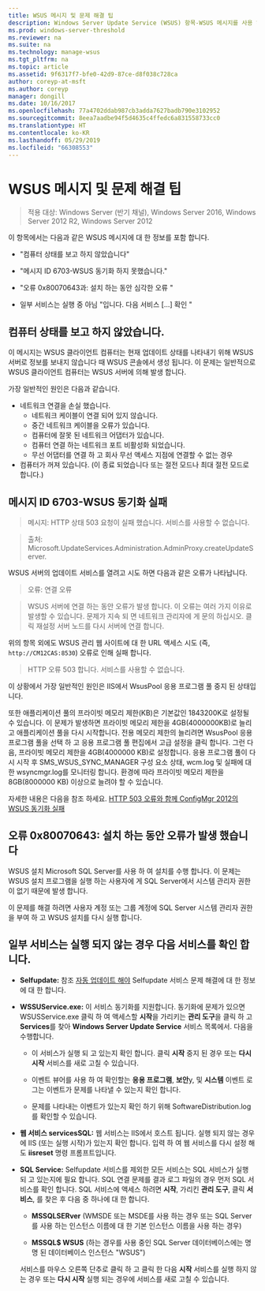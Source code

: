 ```yaml
---
title: WSUS 메시지 및 문제 해결 팁
description: Windows Server Update Service (WSUS) 항목-WSUS 메시지를 사용 하 여 문제 해결
ms.prod: windows-server-threshold
ms.reviewer: na
ms.suite: na
ms.technology: manage-wsus
ms.tgt_pltfrm: na
ms.topic: article
ms.assetid: 9f6317f7-bfe0-42d9-87ce-d8f038c728ca
author: coreyp-at-msft
ms.author: coreyp
manager: dongill
ms.date: 10/16/2017
ms.openlocfilehash: 77a4702ddab987cb3adda7627badb790e3102952
ms.sourcegitcommit: 8eea7aadbe94f5d4635c4ffedc6a831558733cc0
ms.translationtype: HT
ms.contentlocale: ko-KR
ms.lasthandoff: 05/29/2019
ms.locfileid: "66308553"
---
```

# <a name="wsus-messages-and-troubleshooting-tips"></a>WSUS 메시지 및 문제 해결 팁

>적용 대상: Windows Server (반기 채널), Windows Server 2016, Windows Server 2012 R2, Windows Server 2012

이 항목에서는 다음과 같은 WSUS 메시지에 대 한 정보를 포함 합니다.

-   "컴퓨터 상태를 보고 하지 않았습니다"

-   "메시지 ID 6703-WSUS 동기화 하지 못했습니다."

-   "오류 0x80070643과: 설치 하는 동안 심각한 오류 "

-   일부 서비스는 실행 중 아님 "입니다. 다음 서비스 [...] 확인 "

## <a name="computer-has-not-reported-status"></a>컴퓨터 상태를 보고 하지 않았습니다.
이 메시지는 WSUS 클라이언트 컴퓨터는 현재 업데이트 상태를 나타내기 위해 WSUS 서버로 정보를 보내지 않습니다 때 WSUS 콘솔에서 생성 됩니다. 이 문제는 일반적으로 WSUS 클라이언트 컴퓨터는 WSUS 서버에 의해 발생 합니다.

가장 일반적인 원인은 다음과 같습니다.

-   네트워크 연결을 손실 했습니다.
    -   네트워크 케이블이 연결 되어 있지 않습니다.
    -   중간 네트워크 케이블을 오류가 있습니다.
    -   컴퓨터에 잘못 된 네트워크 어댑터가 있습니다.
    -   컴퓨터 연결 하는 네트워크 포트 비활성화 되었습니다.
    -   무선 어댑터를 연결 하 고 회사 무선 액세스 지점에 연결할 수 없는 경우
-   컴퓨터가 꺼져 있습니다. (이 종료 되었습니다 또는 절전 모드나 최대 절전 모드로 합니다.)

## <a name="message-id-6703---wsus-synchronization-failed"></a>메시지 ID 6703-WSUS 동기화 실패
> 메시지: HTTP 상태 503 요청이 실패 했습니다. 서비스를 사용할 수 없습니다.

> 출처: Microsoft.UpdateServices.Administration.AdminProxy.createUpdateServer.

WSUS 서버의 업데이트 서비스를 열려고 시도 하면 다음과 같은 오류가 나타납니다.

> 오류: 연결 오류

> WSUS 서버에 연결 하는 동안 오류가 발생 합니다. 이 오류는 여러 가지 이유로 발생할 수 있습니다. 문제가 지속 되 면 네트워크 관리자에 게 문의 하십시오. 클릭 재설정 서버 노드를 다시 서버에 연결 합니다.

위의 항목 외에도 WSUS 관리 웹 사이트에 대 한 URL 액세스 시도 (즉, `http://CM12CAS:8530`) 오류로 인해 실패 합니다.

> HTTP 오류 503 합니다. 서비스를 사용할 수 없습니다.

이 상황에서 가장 일반적인 원인은 IIS에서 WsusPool 응용 프로그램 풀 중지 된 상태입니다.

또한 애플리케이션 풀의 프라이빗 메모리 제한(KB)은 기본값인 1843200K로 설정될 수 있습니다. 이 문제가 발생하면 프라이빗 메모리 제한을 4GB(4000000KB)로 늘리고 애플리케이션 풀을 다시 시작합니다. 전용 메모리 제한의 늘리려면 WsusPool 응용 프로그램 풀을 선택 하 고 응용 프로그램 풀 편집에서 고급 설정을 클릭 합니다. 그런 다음, 프라이빗 메모리 제한을 4GB(4000000 KB)로 설정합니다. 응용 프로그램 풀이 다시 시작 후 SMS_WSUS_SYNC_MANAGER 구성 요소 상태, wcm.log 및 실패에 대 한 wsyncmgr.log를 모니터링 합니다. 환경에 따라 프라이빗 메모리 제한을 8GB(8000000 KB) 이상으로 늘려야 할 수 있습니다.

자세한 내용은 다음을 참조 하세요. [HTTP 503 오류와 함께 ConfigMgr 2012의 WSUS 동기화 실패](http://blogs.technet.com/b/sus/archive/2015/03/23/configmgr-2012-support-tip-wsus-sync-fails-with-http-503-errors.aspx)

## <a name="error-0x80070643-fatal-error-during-installation"></a>오류 0x80070643: 설치 하는 동안 오류가 발생 했습니다
WSUS 설치 Microsoft SQL Server를 사용 하 여 설치를 수행 합니다. 이 문제는 WSUS 설치 프로그램을 실행 하는 사용자에 게 SQL Server에서 시스템 관리자 권한이 없기 때문에 발생 합니다.

이 문제를 해결 하려면 사용자 계정 또는 그룹 계정에 SQL Server 시스템 관리자 권한을 부여 하 고 WSUS 설치를 다시 실행 합니다.

## <a name="some-services-are-not-running-check-the-following-services"></a>일부 서비스는 실행 되지 않는 경우 다음 서비스를 확인 합니다.

- **Selfupdate:** 참조 [자동 업데이트 해야](https://technet.microsoft.com/library/cc708554(v=ws.10).aspx) Selfupdate 서비스 문제 해결에 대 한 정보에 대 한 합니다.

- **WSSUService.exe:** 이 서비스 동기화를 지원합니다. 동기화에 문제가 있으면 WSUSService.exe 클릭 하 여 액세스할 **시작**을 가리키는 **관리 도구**을 클릭 하 고 **Services**를 찾아 **Windows Server Update Service** 서비스 목록에서. 다음을 수행합니다.
    
    -   이 서비스가 실행 되 고 있는지 확인 합니다. 클릭 **시작** 중지 된 경우 또는 **다시 시작** 서비스를 새로 고칠 수 있습니다.
    
    -   이벤트 뷰어를 사용 하 여 확인할는 **응용 프로그램**, **보안**y, 및 **시스템** 이벤트 로그는 이벤트가 문제를 나타낼 수 있는지 확인 합니다.
    
    -   문제를 나타내는 이벤트가 있는지 확인 하기 위해 SoftwareDistribution.log를 확인할 수 있습니다.

- **웹 서비스 servicesSQL:** 웹 서비스는 IIS에서 호스트 됩니다. 실행 되지 않는 경우에 IIS (또는 실행 시작)가 있는지 확인 합니다. 입력 하 여 웹 서비스를 다시 설정 해도 **iisreset** 명령 프롬프트입니다.

- **SQL Service:** Selfupdate 서비스를 제외한 모든 서비스는 SQL 서비스가 실행 되 고 있는지에 필요 합니다. SQL 연결 문제를 결과 로그 파일의 경우 먼저 SQL 서비스를 확인 합니다. SQL 서비스에 액세스 하려면 **시작**, 가리킨 **관리 도구**, 클릭 **서비스**, 를 찾은 후 다음 중 하나에 대 한 합니다.
    
    -   **MSSQLSERver** (WMSDE 또는 MSDE를 사용 하는 경우 또는 SQL Server를 사용 하는 인스턴스 이름에 대 한 기본 인스턴스 이름을 사용 하는 경우)
    
    -   **MSSQL$ WSUS** (하는 경우를 사용 중인 SQL Server 데이터베이스에는 명명 된 데이터베이스 인스턴스 "WSUS")
    
    서비스를 마우스 오른쪽 단추로 클릭 하 고 클릭 한 다음 **시작** 서비스를 실행 하지 않는 경우 또는 **다시 시작** 실행 되는 경우에 서비스를 새로 고칠 수 있습니다.
